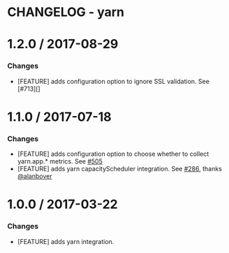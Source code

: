 # CHANGELOG - yarn

1.2.0 / 2017-08-29
==================

### Changes

* [FEATURE] adds configuration option to ignore SSL validation. See [#713][]

1.1.0 / 2017-07-18
==================

### Changes

* [FEATURE] adds configuration option to choose whether to collect yarn.app.* metrics. See [#505][]
* [FEATURE] adds yarn capacityScheduler integration. See [#286][], thanks [@alanbover][]

1.0.0 / 2017-03-22
==================

### Changes

* [FEATURE] adds yarn integration.

<!--- The following link definition list is generated by PimpMyChangelog --->
[#286]: https://github.com/DataDog/integrations-core/issues/286
[#505]: https://github.com/DataDog/integrations-core/issues/505
[@alanbover]: https://github.com/alanbover
